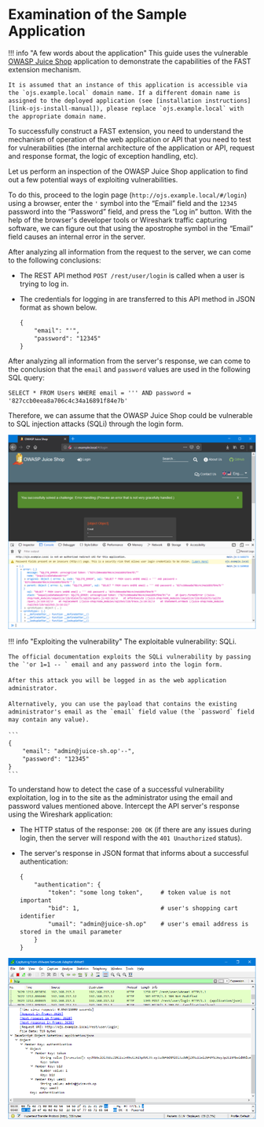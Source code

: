 [img-login]:                ../../../images/dsl/common/extension-examples/ojs_broken.png
[img-wireshark]:            ../../../images/dsl/common/extension-examples/wireshark.png

[link-juice-shop]:          https://www.owasp.org/index.php/OWASP_Juice_Shop_Project
[link-ojs-install-manual]:  https://bkimminich.gitbooks.io/pwning-owasp-juice-shop/content/part1/running.html

#   Examination of the Sample Application

!!! info "A few words about the application"
    This guide uses the vulnerable [OWASP Juice Shop][link-juice-shop] application to demonstrate the capabilities of the FAST extension mechanism.
    
    It is assumed that an instance of this application is accessible via the `ojs.example.local` domain name. If a different domain name is assigned to the deployed application (see [installation instructions][link-ojs-install-manual]), please replace `ojs.example.local` with the appropriate domain name.
 To successfully construct a FAST extension, you need to understand the mechanism of operation of the web application or API that you need to test for vulnerabilities (the internal architecture of the application or API, request and response format, the logic of exception handling, etc).

Let us perform an inspection of the OWASP Juice Shop application to find out a few potential ways of exploiting vulnerabilities.

To do this, proceed to the login page (`http://ojs.example.local/#/login`) using a browser, enter the `'` symbol into the “Email” field and the `12345` password into the “Password” field, and press the “Log in” button. With the help of the browser's developer tools or Wireshark traffic capturing software, we can figure out that using the apostrophe symbol in the “Email” field causes an internal error in the server. 

After analyzing all information from the request to the server, we can come to the following conclusions:
*   The REST API method `POST /rest/user/login` is called when a user is trying to log in.
*   The credentials for logging in are transferred to this API method in JSON format as shown below.
    
    ```
    {
        "email": "'",
        "password": "12345"
    }
    ```
    
After analyzing all information from the server's response, we can come to the conclusion that the `email` and `password` values are used in the following SQL query: 
    
```
SELECT * FROM Users WHERE email = ''' AND password = '827ccb0eea8a706c4c34a16891f84e7b'
```

Therefore, we can assume that the OWASP Juice Shop could be vulnerable to SQL injection attacks (SQLi) through the login form.

![!The OWASP Juice Shop application login form][img-login]

!!! info "Exploiting the vulnerability"
    The exploitable vulnerability: SQLi.
    
    The official documentation exploits the SQLi vulnerability by passing the `'or 1=1 -- ` email and any password into the login form.
    
    After this attack you will be logged in as the web application administrator.
    
    Alternatively, you can use the payload that contains the existing administrator's email as the `email` field value (the `password` field may contain any value).
    
    ```
    {
        "email": "admin@juice-sh.op'--",
        "password": "12345"
    }
    ```
 To understand how to detect the case of a successful vulnerability exploitation, log in to the site as the administrator using the email and password values mentioned above. Intercept the API server's response using the Wireshark application:
*   The HTTP status of the response: `200 OK` (if there are any issues during login, then the server will respond with the `401 Unauthorized` status). 
*   The server's response in JSON format that informs about a successful authentication:

    ```
    {
        "authentication": {
            "token": "some long token",     # token value is not important
            "bid": 1,                       # user's shopping cart identifier
            "umail": "admin@juice-sh.op"    # user's email address is stored in the umail parameter
        }
    }
    ```

![!Intercepting the API server's response using the Wireshark application][img-wireshark]

